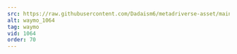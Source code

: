 ```yaml
---
src: https://raw.githubusercontent.com/Dadaism6/metadriverse-asset/main/script-waymo-output-newcompressed/waymo_1064.mp4
alt: waymo_1064
tag: waymo
vid: 1064
order: 70
---
```

